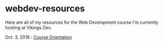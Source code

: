 # webdev-resources
Here are all of my resources for the Web Development course I'm currently hosting at Vikings Dev.

Oct. 3, 2018 : [Course Orientation](http://bit.ly/2IMar6r)
